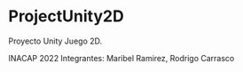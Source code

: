 # ProjectUnity2D

Proyecto Unity Juego 2D.

INACAP 2022
Integrantes: Maribel Ramirez,
             Rodrigo Carrasco
                          
